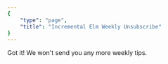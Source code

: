 ```yaml
---
{
    "type": "page",
    "title": "Incremental Elm Weekly Unsubscribe"
}
---
```



Got it! We won't send you any more weekly tips.
